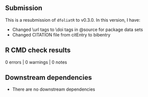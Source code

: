 ## Submission
This is a resubmission of `dfoliatR` to v0.3.0. In this version, I have:

* Changed \url tags to \doi tags in @source for package data sets
* Changed CITATION file from citEntry to bibentry

## R CMD check results

0 errors | 0 warnings | 0 notes

## Downstream dependencies
* There are no downstream dependencies
